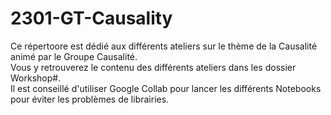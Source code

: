 # 2301-GT-Causality
Ce répertoore est dédié aux différents ateliers sur le thème de la Causalité animé par le Groupe Causalité. <br>
Vous y retrouverez le contenu des différents ateliers dans les dossier Workshop#. <br>
Il est conseillé d'utiliser Google Collab pour lancer les différents Notebooks pour éviter les problèmes de librairies. 
